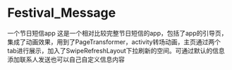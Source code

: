 # Festival_Message
一个节日短信app
这是一个相对比较完整节日短信的app，包括了app的引导页，集成了动画效果，用到了PageTransformer，activity转场动画，主页通过两个
tab进行展示，加入了SwipeRefreshLayout下拉刷新的空间。可通过默认的信息添加联系人发送也可以自己自定义信息内容
